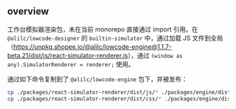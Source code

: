 ## overview

工作台模拟器渲染包，未在当前 monorepo 直接通过 import 引用。在 `@alilc/lowcode-designer` 的 `builtin-simulator` 中，通过加载 JS 文件到全局（<https://unpkg.shopee.io/@alilc/lowcode-engine@1.1.7-beta.21/dist/js/react-simulator-renderer.js>），通过 `(window as any).SimulatorRenderer = renderer;` 使用。

通过如下命令复制到了 `@alilc/lowcode-engine` 包下，并被发布：

```bash
cp ./packages/react-simulator-renderer/dist/js/* ./packages/engine/dist/js/
cp ./packages/react-simulator-renderer/dist/css/* ./packages/engine/dist/css/
```
